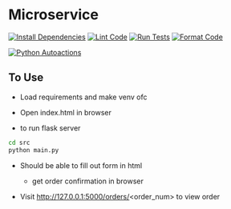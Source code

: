 # Microservice

[![Install Dependencies](https://github.com/mkeohane01/IDS706-Microservice/actions/workflows/install.yml/badge.svg)](https://github.com/mkeohane01/IDS706-Microservice/actions/workflows/workflow-name.yml)
[![Lint Code](https://github.com/mkeohane01/IDS706-Microservice/actions/workflows/lint.yml/badge.svg)](https://github.com/mkeohane01/IDS706-Microservice/actions/workflows/workflow-name.yml)
[![Run Tests](https://github.com/mkeohane01/IDS706-Microservice/actions/workflows/test.yml/badge.svg)](https://github.com/mkeohane01/IDS706-Microservice/actions/workflows/workflow-name.yml)
[![Format Code](https://github.com/mkeohane01/IDS706-Microservice/actions/workflows/format.yml/badge.svg)](https://github.com/mkeohane01/IDS706-Microservice/actions/workflows/workflow-name.yml)

[![Python Autoactions](https://github.com/mkeohane01/python_template/actions/workflows/main.yml/badge.svg)](https://github.com/mkeohane01/python_template/actions/workflows/main.yml)


## To Use

- Load requirements and make venv ofc

- Open index.html in browser

-  to run flask server
```bash
cd src
python main.py
```
- Should be able to fill out form in html
    - get order confirmation in browser

- Visit http://127.0.0.1:5000/orders/<order_num> to view order
